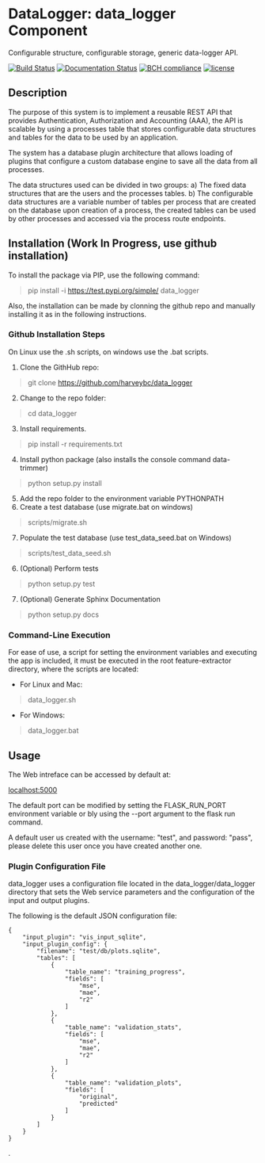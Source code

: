 # DataLogger: data_logger Component

Configurable structure, configurable storage, generic data-logger API.

[![Build Status](https://travis-ci.com/harveybc/data_logger.svg?branch=master)](https://travis-ci.org/harveybc/data_logger)
[![Documentation Status](https://readthedocs.org/projects/docs/badge/?version=latest)](https://harveybc-data_logger.readthedocs.io/en/latest/)
[![BCH compliance](https://bettercodehub.com/edge/badge/harveybc/data_logger?branch=master)](https://bettercodehub.com/)
[![license](https://img.shields.io/github/license/mashape/apistatus.svg?maxAge=2592000)](https://github.com/harveybc/data_logger/blob/master/LICENSE)

## Description

The purpose of this system is to implement a reusable REST API that provides Authentication, Authorization and Accounting (AAA), the API is scalable by using a processes table that stores configurable data structures and tables for the data to be used by an application.

The system has a database plugin architecture that allows loading of plugins that configure a custom database engine to save all the data from all processes.

The data structures used can be divided in two groups: 
a)	The fixed data structures that are the users and the processes tables.
b)	The configurable data structures are a variable number of tables per process that are created on the database upon creation of a process, the created tables can be used by other processes and accessed via the process route endpoints.

## Installation (Work In Progress, use github installation)

To install the package via PIP, use the following command:

> pip install -i https://test.pypi.org/simple/ data_logger

Also, the installation can be made by clonning the github repo and manually installing it as in the following instructions.

### Github Installation Steps
On Linux use the .sh scripts, on windows use the .bat scripts.

1. Clone the GithHub repo:   
> git clone https://github.com/harveybc/data_logger
2. Change to the repo folder:
> cd data_logger
3. Install requirements.
> pip install -r requirements.txt
4. Install python package (also installs the console command data-trimmer)
> python setup.py install
5. Add the repo folder to the environment variable PYTHONPATH
6. Create a test database (use migrate.bat on windows)
> scripts/migrate.sh
7. Populate the test database (use test_data_seed.bat on Windows)
> scripts/test_data_seed.sh
6. (Optional) Perform tests
> python setup.py test
7. (Optional) Generate Sphinx Documentation
> python setup.py docs


### Command-Line Execution

For ease of use, a script for setting the environment variables and executing the app is included, it must be executed in the root feature-extractor directory, where the scripts are located:

* For Linux and Mac:

> data_logger.sh

* For Windows:

> data_logger.bat

## Usage

The Web intreface can be accessed by default at:

[localhost:5000](localhost:5000)

The default port can be modified by setting the FLASK_RUN_PORT environment variable or bly using the --port argument to the flask run command.

A default user us created with the username: "test", and password: "pass", please delete this user once you have created another one.

### Plugin Configuration File

data_logger uses a configuration file located in the data_logger/data_logger directory that sets the Web service parameters and the configuration of the input and output plugins.

The following is the default JSON configuration file:


```
{
    "input_plugin": "vis_input_sqlite",
    "input_plugin_config": {
        "filename": "test/db/plots.sqlite",
        "tables": [
            {
                "table_name": "training_progress",
                "fields": [
                    "mse",
                    "mae",
                    "r2"
                ]
            },
            {
                "table_name": "validation_stats",
                "fields": [
                    "mse",
                    "mae",
                    "r2"
                ]
            },
            {
                "table_name": "validation_plots",
                "fields": [
                    "original",
                    "predicted"
                ]
            }
        ]
    } 
}
```
.






